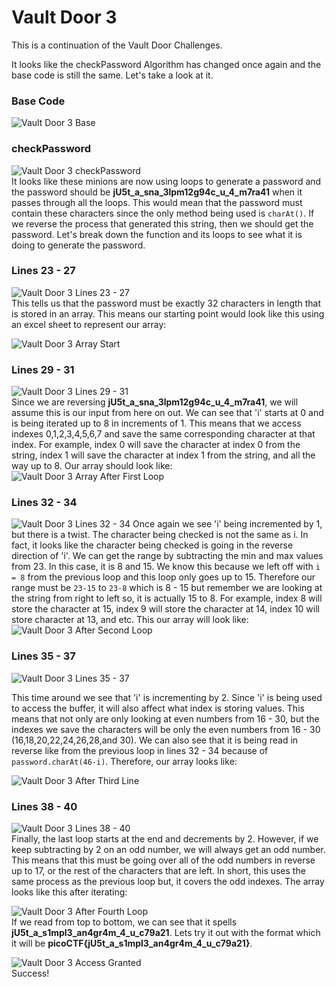 # Vault Door 3

This is a continuation of the Vault Door Challenges. <br>

It looks like the checkPassword Algorithm has changed once again and the base code is still the same. Let's take a look at it. 

### Base Code
![Vault Door 3 Base](./images/vd3_base.png)
### checkPassword
![Vault Door 3 checkPassword](./images/vd3_checkPassword.png)
<br>
It looks like these minions are now using loops to generate a password and the password should be **jU5t_a_sna_3lpm12g94c_u_4_m7ra41** when it passes through all the loops. This would mean that the password must contain these characters since the only method being used is `charAt()`. If we reverse the process that generated this string, then we should get the password. Let's break down the function and its loops to see what it is doing to generate the password.

### Lines 23 - 27
![Vault Door 3 Lines 23 - 27](./images/vd3_23_27.png)
<br>
This tells us that the password must be exactly 32 characters in length that is stored in an array. This means our starting point would look like this using an excel sheet to represent our array:

![Vault Door 3 Array Start](./images/vd3_array_start.png)

### Lines 29 - 31
![Vault Door 3 Lines 29 - 31](./images/vd3_29_31.png)
<br>
Since we are reversing **jU5t_a_sna_3lpm12g94c_u_4_m7ra41**, we will assume this is our input from here on out. We can see that 'i' starts at 0 and is being iterated up to 8 in increments of 1. This means that we access indexes 0,1,2,3,4,5,6,7 and save the same corresponding character at that index. For example, index 0 will save the character at index 0 from the string, index 1 will save the character at index 1 from the string, and all the way up to 8. Our array should look like: <br>
![Vault Door 3 Array After First Loop](./images/vd3_array_after_first_loop.png)

### Lines 32 - 34
![Vault Door 3 Lines 32 - 34](./images/vd3_32_34.png)
Once again we see 'i' being incremented by 1, but there is a twist. The character being checked is not the same as i. In fact, it looks like the character being checked is going in the reverse direction of 'i'. We can get the range by subtracting the min and max values from 23. In this case, it is 8 and 15. We know this because we left off with `i = 8` from the previous loop and this loop only goes up to 15. Therefore our range must be `23-15` to `23-8` which is 8 - 15 but remember we are looking at the string from right to left so, it is actually 15 to 8. For example, index 8 will store the character at 15, index 9 will store the character at 14, index 10 will store character at 13, and etc. This our array will look like:
<br>
![Vault Door 3 After Second Loop](./images/vd3_array_after_second_loop.png)

### Lines 35 - 37

![Vault Door 3 Lines 35 - 37](./images/vd3_35_37.png)

This time around we see that 'i' is incrementing by 2. Since 'i' is being used to access the buffer, it will also affect what index is storing values. This means that not only are only looking at even numbers from 16 - 30, but the indexes we save the characters will be only the even numbers from 16 - 30 (16,18,20,22,24,26,28,and 30). We can also see that it is being read in reverse like from the previous loop in lines 32 - 34 because of `password.charAt(46-i)`. Therefore, our array looks like:

![Vault Door 3 After Third Line](./images/vd3_after_third_loop.png)

### Lines 38 - 40

![Vault Door 3 Lines 38 - 40](./images/vd3_38_40.png)
<br>
Finally, the last loop starts at the end and decrements by 2. However, if we keep subtracting by 2 on an odd number, we will always get an odd number. This means that this must be going over all of the odd numbers in reverse up to 17, or the rest of the characters that are left. In short, this uses the same process as the previous loop but, it covers the odd indexes. The array looks like this after iterating:

![Vault Door 3 After Fourth Loop](./images/vd3_after_fourth_loop.png)
<br>
If we read from top to bottom, we can see that it spells **jU5t_a_s1mpl3_an4gr4m_4_u_c79a21**. Lets try it out with the format which it will be **picoCTF{jU5t_a_s1mpl3_an4gr4m_4_u_c79a21}**.

![Vault Door 3 Access Granted](./images/vd3_access_granted.png)
<br>
Success!